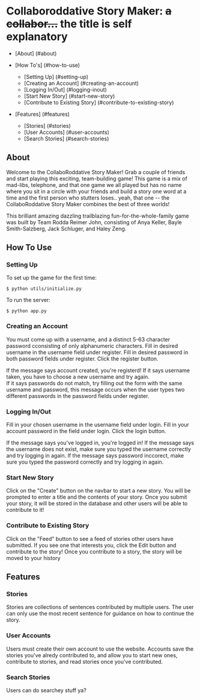 Collaboroddative Story Maker: ~~a collabor...~~ the title is self explanatory 
===============================================
- [About] (#about)

- [How To's] (#how-to-use)
  - [Setting Up] (#setting-up)
  - [Creating an Account] (#creating-an-account)
  - [Logging In/Out] (#logging-inout)
  - [Start New Story] (#start-new-story)
  - [Contribute to Existing Story] (#contribute-to-existing-story)

- [Features] (#features)
  - [Stories] (#stories)
  - [User Accounts] (#user-accounts)
  - [Search Stories] (#search-stories)


About
----------
Welcome to the CollaboRoddative Story Maker! Grab a couple of friends and start playing this exciting, team-building game! This game is a mix of mad-libs, telephone, and that one game we all played but has no name where you sit in a circle with your friends and build a story one word at a time and the first person who stutters loses.. yeah, that one -- the CollaboRoddative Story Maker combines the best of three worlds!

This brilliant amazing dazzling trailblazing fun-for-the-whole-family game was built by Team Rodda Reimer John, consisting of Anya Keller, Bayle Smith-Salzberg, Jack Schluger, and Haley Zeng.


How To Use
----------

### Setting Up

To set up the game for the first time:
```
$ python utils/initialize.py
```

To run the server:
```
$ python app.py
```

### Creating an Account

You must come up with a username, and a distinct 5-63 character password cconsisting of only alphanumeric characters.  Fill in desired username in the username field under register.  Fill in desired password in both password fields under register.  Click the register button.  

If the message says account created, you're registerd!
If it says username taken, you have to choose a new username and try again.  
If it says passwords do not match, try filling out the form with the same username and password, this message occurs when the user types two different passwords in the password fields under register.

### Logging In/Out

Fill in your chosen username in the username field under login.  Fill in your account password in the field under login.  Click the login button.

If the message says you've logged in, you're logged in!
If the message says the username does not exist, make sure you typed the username correctly and try logging in again.
If the message says password inccorect, make sure you typed the password correctly and try logging in again.

### Start New Story

Click on the "Create" button on the navbar to start a new story. You will be prompted to enter a title and the contents of your story. Once you submit your story, it will be stored in the database and other users will be able to contribute to it!

### Contribute to Existing Story

Click on the "Feed" button to see a feed of stories other users have submitted. If you see one that interests you, click the Edit button and contribute to the story! Once you contribute to a story, the story will be moved to your history 

Features
--------

### Stories

Stories are collections of sentences contributed by multiple users.  The user can only use the most recent sentence for guidance on how to continue the story.

### User Accounts

Users must create their own account to use the website.  Accounts save the stories you've alredy contributed to, and allow you to start new ones, contribute to stories, and read stories once you've contributed.

### Search Stories

Users can do searchey stuff ya?
